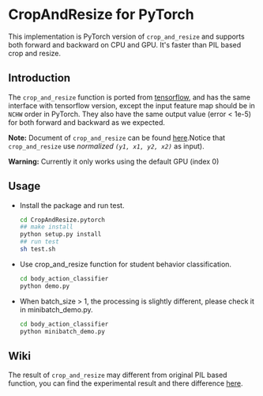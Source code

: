 # CropAndResize for PyTorch
 This implementation is PyTorch version of `crop_and_resize` and supports both forward and backward on CPU and GPU. It's faster than PIL based crop and resize.

## Introduction
The `crop_and_resize` function is ported from [tensorflow](https://www.tensorflow.org/api_docs/python/tf/image/crop_and_resize),
and has the same interface with tensorflow version, except the input feature map
should be in `NCHW` order in PyTorch.
They also have the same output value (error < 1e-5) for both forward and backward as we expected.

**Note:**
Document of `crop_and_resize` can be found [here](https://www.tensorflow.org/api_docs/python/tf/image/crop_and_resize).Notice that `crop_and_resize` use *normalized `(y1, x1, y2, x2)`* as input).

**Warning:**
Currently it only works using the default GPU (index 0)

## Usage

+ Install the package and run test.

    ```sh
    cd CropAndResize.pytorch
    ## make install
    python setup.py install
    ## run test
    sh test.sh
    ```

+ Use crop_and_resize function for student behavior classification.

    ```sh
    cd body_action_classifier
    python demo.py
    ```
+ When batch_size > 1, the processing is slightly different, please check it in minibatch_demo.py.
    ```sh
    cd body_action_classifier
    python minibatch_demo.py
    ```

## Wiki

The result of `crop_and_resize` may different from original PIL based function, you can find the experimental result and there difference [here](https://wiki.dm-ai.cn/pages/viewpage.action?pageId=71787887#).
